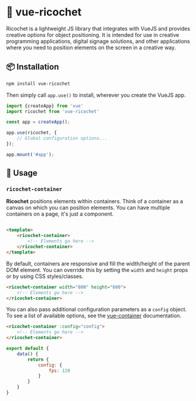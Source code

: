 # 🥏 vue-ricochet

Ricochet is a lightweight JS library that integrates with VueJS and provides creative options for object positioning. It is intended for use in creative programming applications, digital signage
solutions, and other applications where you need to position elements on the screen in a creative way.

## 📦 Installation

```bash
npm install vue-ricochet
```

Then simply call `app.use()` to install, wherever you create the VueJS app.

```js
import {createApp} from 'vue'
import ricochet from 'vue-ricochet'

const app = createApp();

app.use(ricochet, {
    // Global configuration options...
});

app.mount('#app');
```

## 🚀 Usage

### `ricochet-container`

**Ricochet** positions elements within containers. Think of a container as a canvas on which you can position elements. You can have multiple containers on a page, it's just a component.

```html

<template>
    <ricochet-container>
        <!-- Elements go here -->
    </ricochet-container>
</template>
```

By default, containers are responsive and fill the width/height of the parent DOM element. You can override this by setting the `width` and `height` props or by using CSS styles/classes.

```html
<ricochet-container width="800" height="600">
    <!-- Elements go here -->
</ricochet-container>
```

You can also pass additional configuration parameters as a `config` object. To see a list of available options, see the [vue-container](#) documentation.

```html
<ricochet-container :config="config">
    <!-- Elements go here -->
</ricochet-container>
```

```js
export default {
    data() {
        return {
            config: {
                fps: 120
            }
        }
    }
}
```
